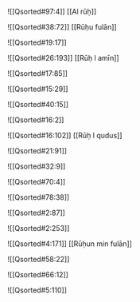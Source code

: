 
![[Qsorted#97:4]]
[[Al rūḥ]]

![[Qsorted#38:72]]
[[Rūḥu fulān]]

![[Qsorted#19:17]]

![[Qsorted#26:193]]
[[Rūḥ l amīn]]

![[Qsorted#17:85]]

![[Qsorted#15:29]]

![[Qsorted#40:15]]

![[Qsorted#16:2]]

![[Qsorted#16:102]]
[[Rūḥ l qudus]]


![[Qsorted#21:91]]

![[Qsorted#32:9]]

![[Qsorted#70:4]]

![[Qsorted#78:38]]

![[Qsorted#2:87]]

![[Qsorted#2:253]]

![[Qsorted#4:171]]
[[Rūḥun min fulān]]

![[Qsorted#58:22]]

![[Qsorted#66:12]]

![[Qsorted#5:110]]